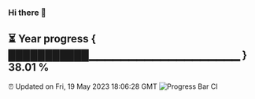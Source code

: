 ### Hi there 👋
⏳ Year progress { ███████████▁▁▁▁▁▁▁▁▁▁▁▁▁▁▁▁▁▁▁ } 38.01 %
---
⏰ Updated on Fri, 19 May 2023 18:06:28 GMT
![Progress Bar CI](https://github.com/Moyi321/Moyi321/workflows/Progress%20Bar%20CI/badge.svg)

